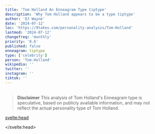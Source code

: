 ```yaml
---
title: 'Tom Holland An Enneagram Type tiptype'
description: 'Why Tom Holland appears to be a type tiptype'
author: 'DJ Wayne'
date: '2024-07-12'
loc: 'https://9takes.com/personality-analysis/Tom-Holland'
lastmod: '2024-07-12'
changefreq: 'monthly'
priority: '0.6'
published: false
enneagram: tiptype
type: ['celebrity']
person: 'Tom-Holland'
wikipedia: ''
twitter: ''
instagram: ''
tiktok: ''
---
```


<!--
    childhood and upbringing
    first big success
    style habits and quirks that relate to their personality type
    stressful moments in their life and how they handled them
    comfort- moments in their life where they are doing well and killing it
-->
<!-- // keywords:  -->

<script>
	// import  PopCard  from "$lib/components/atoms/PopCard.svelte";
</script>

<div
	style="display: flex;
    justify-content: center;
    margin: 1rem 0;
	"
>
	<!-- <PopCard
		image={`/types/tiptypes/${'Tom-Holland'}.webp`}
		enneagramType={tiptype}
		showIcon={false}
		displayText="Tom Holland"
		subtext=""
	/> -->
</div>

> **Disclaimer** This analysis of Tom Holland's Enneagram type is speculative, based on publicly available information, and may not reflect the actual personality type of Tom Holland.

<p class="firstLetter"></p>

<svelte:head>

<script type="application/ld+json">

</script>

</svelte:head>

<style lang="scss"></style>
